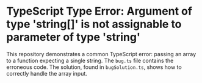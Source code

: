 # TypeScript Type Error: Argument of type 'string[]' is not assignable to parameter of type 'string'

This repository demonstrates a common TypeScript error: passing an array to a function expecting a single string.  The `bug.ts` file contains the erroneous code. The solution, found in `bugSolution.ts`, shows how to correctly handle the array input.